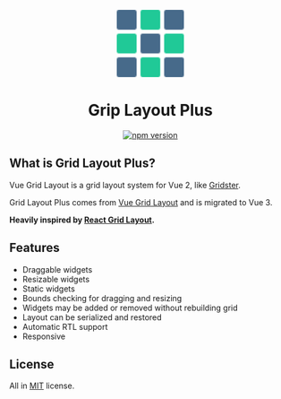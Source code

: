 <p align="center">
  <img src="./docs/public/grid-layout-plus.svg" width="180" style="width: 120px;" />
</p>

<h1 align="center">Grip Layout Plus</h1>

<p align="center">
  <a href="https://www.npmjs.com/package/grid-layout-plus" target="_blank">
    <img src="https://img.shields.io/github/package-json/v/qmhc/grid-layout-plus" alt="npm version"/>
  </a>
</p>

## What is Grid Layout Plus?

Vue Grid Layout is a grid layout system for Vue 2, like [Gridster](http://dsmorse.github.io/gridster.js/).

Grid Layout Plus comes from [Vue Grid Layout](https://github.com/jbaysolutions/vue-grid-layout) and is migrated to Vue 3.

**Heavily inspired by [React Grid Layout](https://github.com/STRML/react-grid-layout).**

## Features

- Draggable widgets
- Resizable widgets
- Static widgets
- Bounds checking for dragging and resizing
- Widgets may be added or removed without rebuilding grid
- Layout can be serialized and restored
- Automatic RTL support
- Responsive

## License

All in [MIT](./LICENSE.md) license.
